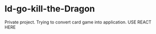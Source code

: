 # Id-go-kill-the-Dragon
Private project. Trying to convert card game into application.
USE REACT HERE
